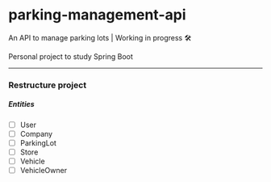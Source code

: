 # parking-management-api
An API to manage parking lots | Working in progress 🛠️

Personal project to study Spring Boot

---
### Restructure project

##### Entities

- [ ] User
- [ ] Company
- [ ] ParkingLot
- [ ] Store
- [ ] Vehicle
- [ ] VehicleOwner